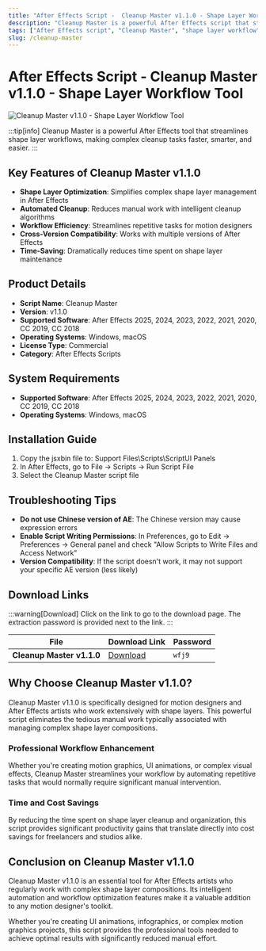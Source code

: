 ```yaml
---
title: "After Effects Script -  Cleanup Master v1.1.0 - Shape Layer Workflow Tool"
description: "Cleanup Master is a powerful After Effects script that streamlines shape layer workflows, making complex cleanup tasks faster, smarter, and easier. Supports AE 2025, 2024, 2023, 2022, 2021, 2020, CC 2019, CC 2018."
tags: ["After Effects script", "Cleanup Master", "shape layer workflow", "AE plugin", "animation tools", "motion graphics", "visual effects"]
slug: /cleanup-master
---
```

<!--Above is frontmatter Part-generate depend on content meet Google Seo, you need to balance automation efficiency with Google's core ranking factors—especially E-E-A-T (Experience, Expertise, Authoritativeness, Trustworthiness), -->

<!--First Part-This is Title -->
# After Effects Script -  Cleanup Master v1.1.0 - Shape Layer Workflow Tool

<!--Second Part-This is First Banner -->
![Cleanup Master v1.1.0 - Shape Layer Workflow Tool](https://www.gfxcamp.com/wp-content/uploads/2025/08/Cleanup-Master.jpg)

:::tip[info]
Cleanup Master is a powerful After Effects tool that streamlines shape layer workflows, making complex cleanup tasks faster, smarter, and easier.
:::

## Key Features of Cleanup Master v1.1.0

- **Shape Layer Optimization**: Simplifies complex shape layer management in After Effects
- **Automated Cleanup**: Reduces manual work with intelligent cleanup algorithms
- **Workflow Efficiency**: Streamlines repetitive tasks for motion designers
- **Cross-Version Compatibility**: Works with multiple versions of After Effects
- **Time-Saving**: Dramatically reduces time spent on shape layer maintenance

## Product Details

- **Script Name**: Cleanup Master
- **Version**: v1.1.0
- **Supported Software**: After Effects 2025, 2024, 2023, 2022, 2021, 2020, CC 2019, CC 2018
- **Operating Systems**: Windows, macOS
- **License Type**: Commercial
- **Category**: After Effects Scripts

## System Requirements

- **Supported Software**: After Effects 2025, 2024, 2023, 2022, 2021, 2020, CC 2019, CC 2018
- **Operating Systems**: Windows, macOS

## Installation Guide

1. Copy the jsxbin file to: Support Files\\Scripts\\ScriptUI Panels
2. In After Effects, go to File → Scripts → Run Script File
3. Select the Cleanup Master script file

## Troubleshooting Tips

- **Do not use Chinese version of AE**: The Chinese version may cause expression errors
- **Enable Script Writing Permissions**: In Preferences, go to Edit → Preferences → General panel and check "Allow Scripts to Write Files and Access Network"
- **Version Compatibility**: If the script doesn't work, it may not support your specific AE version (less likely)

<!-- The Last Part-Download -->
## Download Links
:::warning[Download]
Click on the link to go to the download page. The extraction password is provided next to the link.
:::

| File                       | Download Link                                                              | Password |
| -------------------------- | -------------------------------------------------------------------------- | -------- |
| **Cleanup Master v1.1.0**  | [Download](https://pan.baidu.com/s/17Fz1Tr9nuy8z9WHbxy2KrQ?pwd=wfj9)        | `wfj9`   |

## Why Choose Cleanup Master v1.1.0?

Cleanup Master v1.1.0 is specifically designed for motion designers and After Effects artists who work extensively with shape layers. This powerful script eliminates the tedious manual work typically associated with managing complex shape layer compositions.

### Professional Workflow Enhancement

Whether you're creating motion graphics, UI animations, or complex visual effects, Cleanup Master streamlines your workflow by automating repetitive tasks that would normally require significant manual intervention.

### Time and Cost Savings

By reducing the time spent on shape layer cleanup and organization, this script provides significant productivity gains that translate directly into cost savings for freelancers and studios alike.

## Conclusion on Cleanup Master v1.1.0

Cleanup Master v1.1.0 is an essential tool for After Effects artists who regularly work with complex shape layer compositions. Its intelligent automation and workflow optimization features make it a valuable addition to any motion designer's toolkit.

Whether you're creating UI animations, infographics, or complex motion graphics projects, this script provides the professional tools needed to achieve optimal results with significantly reduced manual effort.